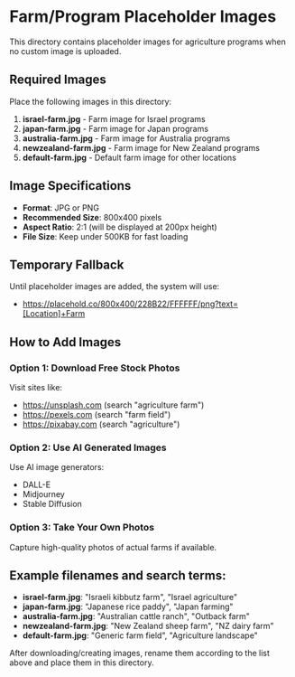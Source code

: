 # Farm/Program Placeholder Images

This directory contains placeholder images for agriculture programs when no custom image is uploaded.

## Required Images

Place the following images in this directory:

1. **israel-farm.jpg** - Farm image for Israel programs
2. **japan-farm.jpg** - Farm image for Japan programs  
3. **australia-farm.jpg** - Farm image for Australia programs
4. **newzealand-farm.jpg** - Farm image for New Zealand programs
5. **default-farm.jpg** - Default farm image for other locations

## Image Specifications

- **Format**: JPG or PNG
- **Recommended Size**: 800x400 pixels
- **Aspect Ratio**: 2:1 (will be displayed at 200px height)
- **File Size**: Keep under 500KB for fast loading

## Temporary Fallback

Until placeholder images are added, the system will use:
- https://placehold.co/800x400/228B22/FFFFFF/png?text=[Location]+Farm

## How to Add Images

### Option 1: Download Free Stock Photos
Visit sites like:
- https://unsplash.com (search "agriculture farm")
- https://pexels.com (search "farm field")  
- https://pixabay.com (search "agriculture")

### Option 2: Use AI Generated Images
Use AI image generators:
- DALL-E
- Midjourney
- Stable Diffusion

### Option 3: Take Your Own Photos
Capture high-quality photos of actual farms if available.

## Example filenames and search terms:

- **israel-farm.jpg**: "Israeli kibbutz farm", "Israel agriculture"
- **japan-farm.jpg**: "Japanese rice paddy", "Japan farming"
- **australia-farm.jpg**: "Australian cattle ranch", "Outback farm"
- **newzealand-farm.jpg**: "New Zealand sheep farm", "NZ dairy farm"
- **default-farm.jpg**: "Generic farm field", "Agriculture landscape"

After downloading/creating images, rename them according to the list above and place them in this directory.

